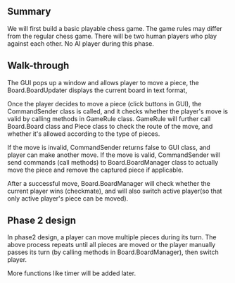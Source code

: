 ## Summary
We will first build a basic playable chess game. The game rules may differ from the regular chess game.
There will be two human players who play against each other. No AI player during this phase.

## Walk-through
The GUI pops up a window and allows player to move a piece, the Board.BoardUpdater displays the current board in text format,

Once the player decides to move a piece (click buttons in GUI), the CommandSender class is called, and it checks 
whether the player's move is valid by calling methods in GameRule class. GameRule will further call Board.Board class and
Piece class to check the route of the move, and whether it's allowed according to the type of pieces.

If the move is invalid, CommandSender returns false to GUI class, and player can make another move.
If the move is valid, CommandSender will send commands (call methods) to Board.BoardManager class to actually move the piece 
and remove the captured piece if applicable.

After a successful move, Board.BoardManager will check whether the current player wins (checkmate), and will also switch 
active player(so that only active player's piece can be moved).

## Phase 2 design
In phase2 design, a player can move multiple pieces during its turn. The above process repeats until all pieces
are moved or the player manually passes its turn (by calling methods in Board.BoardManager), then switch player.

More functions like timer will be added later.
